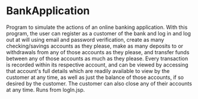 # BankApplication
Program to simulate the actions of an online banking application.  With this program, the user can register as a customer of the bank and 
log in and log out at will using email and password verification, create as many checking/savings accounts as they please, make as many deposits to or withdrawals from any of those  accounts as they please, and transfer funds between any of those accounts as much as they please.  Every transaction is recorded within its respective account, and can be viewed by accessing that account's full details which are readily available to view by the customer at any time, as well as just the balance of those accounts, if so desired by the customer.  The customer can also close any of their accounts at any time.  Runs from logIn.jsp.
